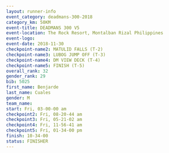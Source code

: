 ```yaml
---
layout: runner-info 
event_category: deadmans-300-2018 
category_km: 50KM 
event-title: DEADMANS 300 V5 
event-location: The Rock Resort, Montalban Rizal Philippines 
event-logo: 
event-date: 2018-11-30 
checkpoint-name2: MATULID FALLS (T-2) 
checkpoint-name3: LUBOG JUMP OFF (T-3) 
checkpoint-name4: DM VIEW DECK (T-4) 
checkpoint-name5: FINISH (T-5) 
overall_rank: 32
gender_rank: 29
bib: 5025
first_name: Benjarde
last_name: Cuales
gender: M
team_name: 
start: Fri, 03-00-00 am
checkpoint2: Fri, 08-20-44 am
checkpoint3: Fri, 05-21-02 am
checkpoint4: Fri, 11-56-41 am
checkpoint5: Fri, 01-34-00 pm
finish: 10-34-00
status: FINISHER
---
```

